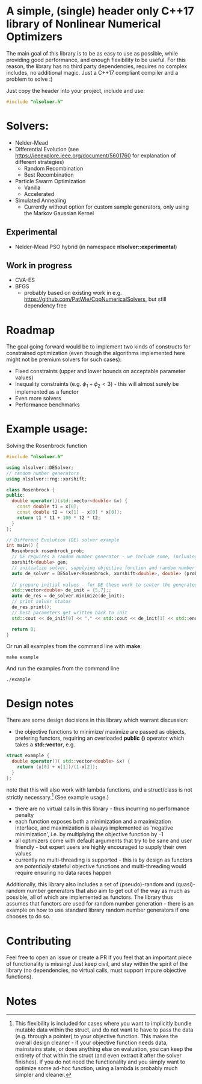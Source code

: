 # A simple, (single) header only C++17 library of Nonlinear Numerical Optimizers

The main goal of this library is to be as easy to use as possible, while providing 
good performance, and enough flexibility to be useful. For this reason, 
the library has no third party dependencies, requires no complex includes, 
no additional magic. Just a C++17 compliant compiler and a problem to solve :)

Just copy the header into your project, include and use:

```cpp
#include "nlsolver.h"
```

# Solvers: 

* Nelder-Mead 
* Differential Evolution (see https://ieeexplore.ieee.org/document/5601760 for explanation of different strategies)
  + Random Recombination
  + Best Recombination 
* Particle Swarm Optimization 
  + Vanilla
  + Accelerated
* Simulated Annealing 
  + Currently without option for custom sample generators, only using the Markov Gaussian Kernel 
  
## Experimental 
  
* Nelder-Mead PSO hybrid (in namespace **nlsolver::experimental**)
  
## Work in progress
* CVA-ES 
* BFGS
  + probably based on existing work in e.g. https://github.com/PatWie/CppNumericalSolvers, but still 
    dependency free

# Roadmap 

The goal going forward would be to implement two kinds of constructs for constrained 
optimization (even though the algorithms implemented here might not be premium solvers 
for such cases): 

* Fixed constraints (upper and lower bounds on acceptable parameter values)
* Inequality constraints (e.g. $\phi_1 + \phi_2 < 3$) - this will almost surely be implemented
as a functor
* Even more solvers
* Performance benchmarks

# Example usage: 

Solving the Rosenbrock function 

```cpp
#include "nlsolver.h"

using nlsolver::DESolver;
// random number generators
using nlsolver::rng::xorshift;

class Rosenbrock {
public:
  double operator()(std::vector<double> &x) {
    const double t1 = x[0];
    const double t2 = (x[1] - x[0] * x[0]);
    return t1 * t1 + 100 * t2 * t2;
  }
};

// Different Evolution (DE) solver example
int main() {
  Rosenbrock rosenbrock_prob;
  // DE requires a random number generator - we include some, including a xorshift RNG:
  xorshift<double> gen;
  // initialize solver, supplying objective function and random number generator
  auto de_solver = DESolver<Rosenbrock, xorshift<double>, double> (prob, gen);
  
  // prepare initial values - for DE these work to center the generated agents
  std::vector<double> de_init = {5,7};;
  auto de_res = de_solver.minimize(de_init);
  // print solver status
  de_res.print();
  // best parameters get written back to init
  std::cout << de_init[0] << "," << std::cout << de_init[1] << std::endl;

  return 0;
}
```

Or run all examples from the command line with **make**:
```{bash}
make example
```

And run the examples from the command line
```{bash}
./example
```

# Design notes

There are some design decisions in this library which warrant discussion: 

* the objective functions to minimize/ maximize are passed as objects, prefering functors, 
requiring an overloaded **public** **()** operator which takes a **std::vector<T>**, e.g. 
```cpp
struct example {
  double operator()( std::vector<double> &x) {
    return (x[0] + x[1])/(1-x[2]);
  }
};
```
note that this will also work with lambda functions, and a struct/class is not strictly necessary.[^lambda_note] (See example usage.)

* there are no virtual calls in this library - thus incurring no performance penalty
* each function exposes both a minimization and a maximization interface, and maximization is 
  always implemented as 'negative minimization', i.e. by multiplying the objective function by -1
* all optimizers come with default arguments that try to be sane and user friendly - but expert 
  users are highly encouraged to supply their own values
* currently no multi-threading is supported - this is by design as functors are *potentially*
  stateful objective functions and multi-threading would require ensuring no data races happen
  
Additionally, this library also includes a set of (pseudo)-random and (quasi)-random number generators
that also aim to get out of the way as much as possible, all of which are implemented as functors. 
The library thus assumes that functors are used for random number generation - there is an example on 
how to use standard library random number generators if one chooses to do so. 
  
# Contributing

Feel free to open an issue or create a PR if you feel that an important piece of functionality is missing!
Just keep civil, and stay within the spirit of the library (no dependencies, no virtual calls, must support 
impure objective functions). 

# Notes

[^lambda_note]: This flexibility is included for cases where you want to implicitly bundle mutable data within 
the struct, and do not want to have to pass the data (e.g. through a pointer) to your objective function. 
This makes the overall design cleaner - if your objective function needs data, mainstains state, or 
does anything else on evaluation, you can keep the entirety of that within the struct (and even extract it 
after the solver finishes). If you do not need the functionality and you simply want to optimize some ad-hoc function, using 
a lambda is probably much simpler and cleaner. 


